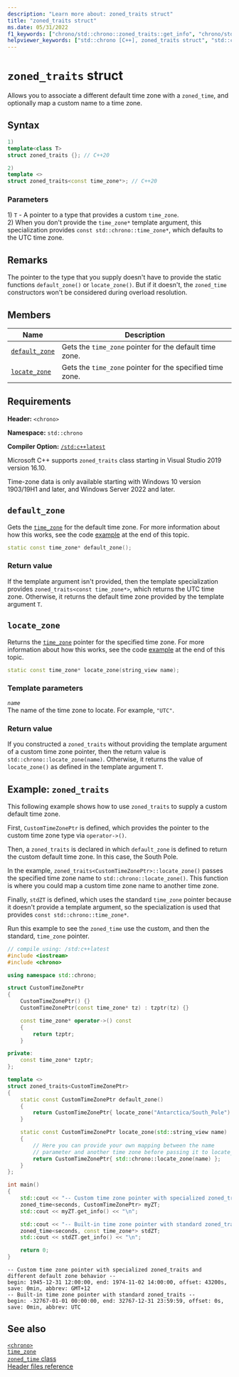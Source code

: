 ```yaml
---
description: "Learn more about: zoned_traits struct"
title: "zoned_traits struct"
ms.date: 05/31/2022
f1_keywords: ["chrono/std::chrono::zoned_traits::get_info", "chrono/std::chrono::zoned_traits::default_zone", "chrono/std::chrono::zoned_traits::locate_zone"]
helpviewer_keywords: ["std::chrono [C++], zoned_traits struct", "std::chrono::zoned_traits::default_zone function", "std::chrono::zoned_traits::locate_zone function"]
---
```


# `zoned_traits` struct

Allows you to associate a different default time zone with a `zoned_time`, and optionally map a custom name to a time zone.

## Syntax

```cpp
1)
template<class T>
struct zoned_traits {}; // C++20

2)
template <>
struct zoned_traits<const time_zone*>; // C++20
```

### Parameters

1\) `T` - A pointer to a type that provides a custom `time_zone`.\
2\) When you don't provide the `time_zone*` template argument, this specialization provides `const std::chrono::time_zone*`, which defaults to the UTC time zone.

## Remarks

The pointer to the type that you supply doesn't have to provide the static functions `default_zone()` or `locate_zone()`. But if it doesn't, the `zoned_time` constructors won't be considered during overload resolution.

## Members

|Name|Description|
|-|-|
|[`default_zone`](#default_zone) | Gets the `time_zone` pointer for the default time zone.|
|[`locate_zone`](#locate_zone) | Gets the `time_zone` pointer for the specified time zone. |

## Requirements

**Header:** `<chrono>`

**Namespace:** `std::chrono`

**Compiler Option:** [`/std:c++latest`](../build/reference/std-specify-language-standard-version.md)

Microsoft C++ supports `zoned_traits` class starting in Visual Studio 2019 version 16.10.

Time-zone data is only available starting with Windows 10 version 1903/19H1 and later, and Windows Server 2022 and later.

## <a name="default_zone"></a> `default_zone`

Gets the [`time_zone`](time-zone-class.md) for the default time zone. For more information about how this works, see the code [example](#example-zoned_traits) at the end of this topic.

```cpp
static const time_zone* default_zone();
```

### Return value

If the template argument isn't provided, then the template specialization provides `zoned_traits<const time_zone*>`, which returns the UTC time zone. Otherwise, it returns the default time zone provided by the template argument `T`.

## <a name="locate_zone"></a> `locate_zone`

Returns the [`time_zone`](time-zone-class.md) pointer for the specified time zone. For more information about how this works, see the code [example](#example-zoned_traits) at the end of this topic.

```cpp
static const time_zone* locate_zone(string_view name);
```

### Template parameters

*`name`*\
The name of the time zone to locate. For example, `"UTC"`.

### Return value

If you constructed a `zoned_traits` without providing the template argument of a custom time zone pointer, then the return value is `std::chrono::locate_zone(name)`. Otherwise, it returns the value of `locate_zone()` as defined in the template argument `T`.

## Example: `zoned_traits`

This following example shows how to use `zoned_traits` to supply a custom default time zone.

First, `CustomTimeZonePtr` is defined, which provides the pointer to the custom time zone type via `operator->()`.

Then, a `zoned_traits` is declared in which `default_zone` is defined to return the custom default time zone. In this case, the South Pole.

In the example, `zoned_traits<CustomTimeZonePtr>::locate_zone()` passes the specified time zone name to `std::chrono::locate_zone()`. This function is where you could map a custom time zone name to another time zone.

Finally, `stdZT` is defined, which uses the standard `time_zone` pointer because it doesn't provide a template argument, so the specialization is used that provides `const std::chrono::time_zone*`.

Run this example to see the `zoned_time` use the custom, and then the standard, `time_zone` pointer.

```cpp
// compile using: /std:c++latest
#include <iostream>
#include <chrono>

using namespace std::chrono;

struct CustomTimeZonePtr
{
    CustomTimeZonePtr() {}
    CustomTimeZonePtr(const time_zone* tz) : tzptr(tz) {}

    const time_zone* operator->() const
    {
        return tzptr;
    }

private:
    const time_zone* tzptr;
};

template <>
struct zoned_traits<CustomTimeZonePtr>
{
    static const CustomTimeZonePtr default_zone()
    {
        return CustomTimeZonePtr{ locate_zone("Antarctica/South_Pole") };
    }

    static const CustomTimeZonePtr locate_zone(std::string_view name)
    {
        // Here you can provide your own mapping between the name
        // parameter and another time zone before passing it to locate_zone()
        return CustomTimeZonePtr{ std::chrono::locate_zone(name) };
    }
};

int main()
{
    std::cout << "-- Custom time zone pointer with specialized zoned_traits and different default zone behavior --\n";
    zoned_time<seconds, CustomTimeZonePtr> myZT;
    std::cout << myZT.get_info() << "\n";

    std::cout << "-- Built-in time zone pointer with standard zoned_traits --\n";
    zoned_time<seconds, const time_zone*> stdZT;
    std::cout << stdZT.get_info() << "\n";

    return 0;
}
```

```output
-- Custom time zone pointer with specialized zoned_traits and different default zone behavior --
begin: 1945-12-31 12:00:00, end: 1974-11-02 14:00:00, offset: 43200s, save: 0min, abbrev: GMT+12
-- Built-in time zone pointer with standard zoned_traits --
begin: -32767-01-01 00:00:00, end: 32767-12-31 23:59:59, offset: 0s, save: 0min, abbrev: UTC
```

## See also

[`<chrono>`](chrono.md)\
[`time_zone`](time-zone-class.md)\
[`zoned_time` class](zoned-time-class.md)\
[Header files reference](./cpp-standard-library-header-files.md)